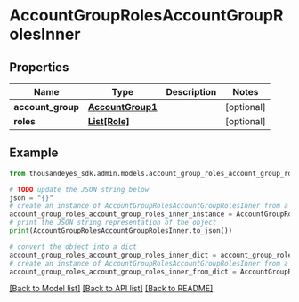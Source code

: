 # AccountGroupRolesAccountGroupRolesInner


## Properties

Name | Type | Description | Notes
------------ | ------------- | ------------- | -------------
**account_group** | [**AccountGroup1**](AccountGroup1.md) |  | [optional] 
**roles** | [**List[Role]**](Role.md) |  | [optional] 

## Example

```python
from thousandeyes_sdk.admin.models.account_group_roles_account_group_roles_inner import AccountGroupRolesAccountGroupRolesInner

# TODO update the JSON string below
json = "{}"
# create an instance of AccountGroupRolesAccountGroupRolesInner from a JSON string
account_group_roles_account_group_roles_inner_instance = AccountGroupRolesAccountGroupRolesInner.from_json(json)
# print the JSON string representation of the object
print(AccountGroupRolesAccountGroupRolesInner.to_json())

# convert the object into a dict
account_group_roles_account_group_roles_inner_dict = account_group_roles_account_group_roles_inner_instance.to_dict()
# create an instance of AccountGroupRolesAccountGroupRolesInner from a dict
account_group_roles_account_group_roles_inner_from_dict = AccountGroupRolesAccountGroupRolesInner.from_dict(account_group_roles_account_group_roles_inner_dict)
```
[[Back to Model list]](../README.md#documentation-for-models) [[Back to API list]](../README.md#documentation-for-api-endpoints) [[Back to README]](../README.md)


